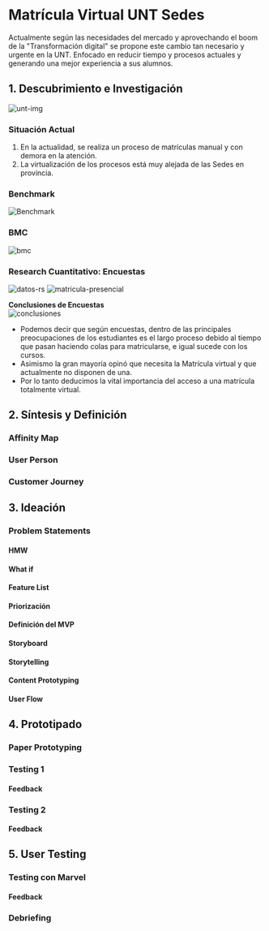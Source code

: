 # Matrícula Virtual UNT Sedes
Actualmente según las necesidades del mercado y aprovechando el boom de la "Transformación digital" se propone este cambio tan necesario
y urgente en la UNT. Enfocado en reducir tiempo y procesos actuales y generando una mejor experiencia a sus alumnos.

## 1. Descubrimiento e Investigación
![unt-img](https://user-images.githubusercontent.com/32301249/37530483-a8095e12-2907-11e8-9f4d-f0004b09cfb8.jpg)

### Situación Actual
1. En la actualidad, se realiza un proceso de matrículas manual y con demora en la atención.
2. La virtualización de los procesos está muy alejada de las Sedes en provincia.

### Benchmark
![Benchmark](https://user-images.githubusercontent.com/32301249/37534483-efa67952-2912-11e8-8231-9cf6e2a91914.png)

### BMC
![bmc](https://user-images.githubusercontent.com/32301249/37540877-a0c92078-2926-11e8-9cd2-0a2144866997.png)

### Research Cuantitativo: Encuestas
![datos-rs](https://user-images.githubusercontent.com/32301249/37538634-39d4f038-291f-11e8-9786-d9284f70f977.png)
![matricula-presencial](https://user-images.githubusercontent.com/32301249/37538707-764c7cde-291f-11e8-920f-86beb29288b1.png)

**Conclusiones de Encuestas**    
![conclusiones](https://user-images.githubusercontent.com/32301249/37541489-d1dbbd40-2928-11e8-9bdf-9d9024bda96b.png)   
* Podemos decir que según encuestas, dentro de las principales preocupaciones de los estudiantes es el largo proceso debido al tiempo que pasan haciendo colas para matricularse, e igual sucede con los cursos.    
* Asimismo la gran mayoría  opinó que necesita la Matrícula virtual y que actualmente no disponen de una.   
* Por lo tanto deducimos la vital importancia del acceso a una matrícula totalmente virtual.   

## 2. Síntesis y Definición
### Affinity Map
### User Person
### Customer Journey
## 3. Ideación
### Problem Statements
#### HMW
#### What if
#### Feature List
#### Priorización
#### Definición del MVP
#### Storyboard
#### Storytelling
#### Content Prototyping
#### User Flow

## 4. Prototipado
### Paper Prototyping
### Testing 1
#### Feedback
### Testing 2
#### Feedback
## 5. User Testing
### Testing con Marvel
#### Feedback
### Debriefing

